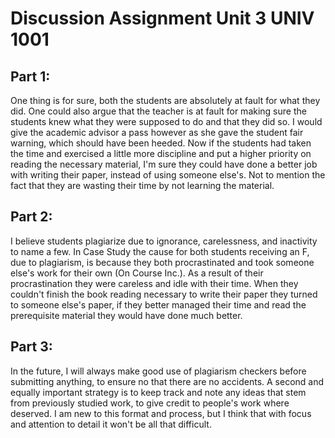 
# Discussion Assignment Unit 3 UNIV 1001

## Part 1:

One thing is for sure, both the students are absolutely at fault for what they did. One could also argue that the teacher is at fault for making sure the students knew what they were supposed to do and that they did so. I would give the academic advisor a pass however as she gave the student fair warning, which should have been heeded. Now if the students had taken the time and exercised a little more discipline and put a higher priority on reading the necessary material, I'm sure they could have done a better job with writing their paper, instead of using someone else's. Not to mention the fact that they are wasting their time by not learning the material.

## Part 2:

I believe students plagiarize due to ignorance, carelessness, and inactivity to name a few. In Case Study the cause for both students receiving an F, due to plagiarism, is because they both procrastinated and took someone else's work for their own (On Course Inc.). As a result of their procrastination they were careless and idle with their time. When they couldn't finish the book reading necessary to write their paper they turned to someone else's paper, if they better managed their time and read the prerequisite material they would have done much better.

## Part 3:

In the future, I will always make good use of plagiarism checkers before submitting anything, to ensure no that there are no accidents. A second and equally important strategy is to keep track and note any ideas that stem from previously studied work, to give credit to people's work where deserved. I am new to this format and process, but I think that with focus and attention to detail it won't be all that difficult.
